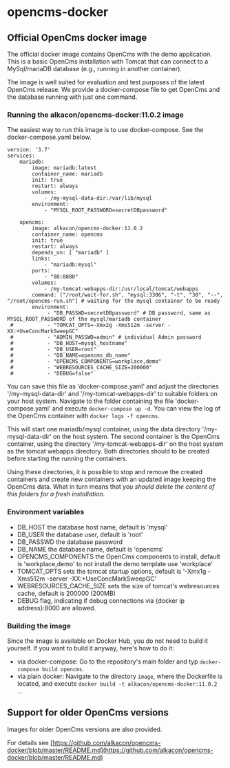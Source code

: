 opencms-docker
==============
## Official OpenCms docker image ##

The official docker image contains OpenCms with the demo application.
This is a basic OpenCms installation with Tomcat that can connect to a MySql/mariaDB database (e.g., running in another container).

The image is well suited for evaluation and test purposes of the latest OpenCms release.
We provide a docker-compose file to get OpenCms and the database running with just one command.

### Running the alkacon/opencms-docker:11.0.2 image ###

The easiest way to run this image is to use docker-compose. See the docker-compose.yaml below.

```
version: '3.7'
services:
    mariadb:
        image: mariadb:latest
        container_name: mariadb
        init: true
        restart: always
        volumes:
            - /my-mysql-data-dir:/var/lib/mysql
        environment:
            - "MYSQL_ROOT_PASSWORD=secretDBpassword"

    opencms:
        image: alkacon/opencms-docker:11.0.2
        container_name: opencms
        init: true
        restart: always
        depends_on: [ "mariadb" ]
        links:
            - "mariadb:mysql"
        ports:
            - "80:8080"
        volumes:
            - /my-tomcat-webapps-dir:/usr/local/tomcat/webapps
        command: ["/root/wait-for.sh", "mysql:3306", "-t", "30", "--", "/root/opencms-run.sh"] # waiting for the mysql container to be ready
        environment:
             - "DB_PASSWD=secretDBpassword" # DB password, same as MYSQL_ROOT_PASSWORD of the mysql/mariadb container
 #           - "TOMCAT_OPTS=-Xmx2g -Xms512m -server -XX:+UseConcMarkSweepGC"
 #           - "ADMIN_PASSWD=admin" # individual Admin password
 #           - "DB_HOST=mysql_hostname"
 #           - "DB_USER=root"
 #           - "DB_NAME=opencms_db_name"
 #           - "OPENCMS_COMPONENTS=workplace,demo"
 #           - "WEBRESOURCES_CACHE_SIZE=200000"
 #           - "DEBUG=false"
```
You can save this file as 'docker-compose.yaml' and adjust the directories '/my-mysql-data-dir' and '/my-tomcat-webapps-dir' to suitable folders on your host system.
Navigate to the folder containing the file 'docker-compose.yaml' and execute `docker-compose up -d`. You can view the log of the OpenCms container with `docker logs -f opencms`.

This will start one mariadb/mysql container, using the data directory '/my-mysql-data-dir' on the host system. The second container is the OpenCms container, using the directory '/my-tomcat-webapps-dir' on the host system as the tomcat webapps directory.
Both directories should to be created before starting the running the containers.

Using these directories, it is possible to stop and remove the created containers and create new containers with an updated image keeping the OpenCms data.
What in turn means that *you should delete the content of this folders for a fresh installation*.

### Environment variables ###

* DB_HOST the database host name, default is 'mysql'
* DB_USER the database user, default is 'root'
* DB_PASSWD the database password
* DB_NAME the database name, default is 'opencms'
* OPENCMS_COMPONENTS the OpenCms components to install, default is 'workplace,demo' to not install the demo template use 'workplace'
* TOMCAT_OPTS sets the tomcat startup options, default is '-Xmx1g -Xms512m -server -XX:+UseConcMarkSweepGC'
* WEBRESOURCES_CACHE_SIZE sets the size of tomcat's webresources cache, default is 200000 (200MB)
* DEBUG flag, indicating if debug connections via {docker ip address}:8000 are allowed.

### Building the image ###

Since the image is available on Docker Hub, you do not need to build it yourself. If you want to build it anyway, here's how to do it:

  * via docker-compose: Go to the repository's main folder and typ `docker-compose build opencms`.
  * via plain docker: Navigate to the directory `image`, where the Dockerfile is located, and execute `docker build -t alkacon/opencms-docker:11.0.2 .`.

## Support for older OpenCms versions ##

Images for older OpenCms versions are also provided.

For details see [https://github.com/alkacon/opencms-docker/blob/master/README.md](https://github.com/alkacon/opencms-docker/blob/master/README.md)
